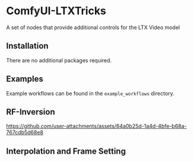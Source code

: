 # ComfyUI-LTXTricks

A set of nodes that provide additional controls for the LTX Video model

## Installation

There are no additional packages required.

## Examples

Example workflows can be found in the `example_workflows` directory.

## RF-Inversion
https://github.com/user-attachments/assets/64a0b25d-1a4d-4bfe-b68a-767cdb5d68e8



## Interpolation and Frame Setting
